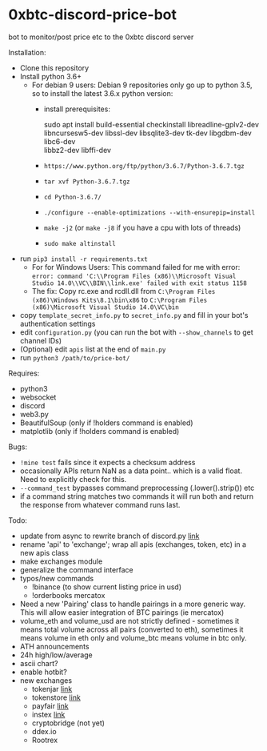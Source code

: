 # 0xbtc-discord-price-bot
bot to monitor/post price etc to the 0xbtc discord server

Installation:
 - Clone this repository
 - Install python 3.6+
   - For debian 9 users: Debian 9 repositories only go up to python 3.5, so to
     install the latest 3.6.x python version:
     - install prerequisites:

         sudo apt install build-essential checkinstall libreadline-gplv2-dev \
         libncursesw5-dev libssl-dev libsqlite3-dev tk-dev libgdbm-dev libc6-dev \
         libbz2-dev libffi-dev

     - `https://www.python.org/ftp/python/3.6.7/Python-3.6.7.tgz`
     - `tar xvf Python-3.6.7.tgz`
     - `cd Python-3.6.7/`
     - `./configure --enable-optimizations --with-ensurepip=install`
     - `make -j2` (or `make -j8` if you have a cpu with lots of threads)
     - `sudo make altinstall`
 - run `pip3 install -r requirements.txt`
   - For for Windows Users: This command failed for me with error:
   `error: command 'C:\\Program Files (x86)\\Microsoft Visual Studio 14.0\\VC\\BIN\\link.exe' failed with exit status 1158`
   - The fix: Copy rc.exe and rcdll.dll from `C:\Program Files (x86)\Windows Kits\8.1\bin\x86` to `C:\Program Files (x86)\Microsoft Visual Studio 14.0\VC\bin`
 - copy `template_secret_info.py` to `secret_info.py` and fill in your bot's authentication settings
 - edit `configuration.py` (you can run the bot with `--show_channels` to get channel IDs)
 - (Optional) edit `apis` list at the end of `main.py`
 - run `python3 /path/to/price-bot/`


Requires:
 - python3
 - websocket
 - discord
 - web3.py
 - BeautifulSoup (only if !holders command is enabled)
 - matplotlib (only if !holders command is enabled)

Bugs:
 - `!mine test` fails since it expects a checksum address
 - occasionally APIs return NaN as a data point.. which is a valid float. Need
   to explicitly check for this.
 - `--command_test` bypasses command preprocessing (.lower().strip()) etc
 - if a command string matches two commands it will run both and return
   the response from whatever command runs last.

Todo:
 - update from async to rewrite branch of discord.py [link](https://github.com/TheTrain2000/async2rewrite)
 - rename 'api' to 'exchange'; wrap all apis (exchanges, token, etc) in a new apis class
 - make exchanges module
 - generalize the command interface
 - typos/new commands
   - !binance (to show current listing price in usd)
   - !orderbooks mercatox
 - Need a new 'Pairing' class to handle pairings in a more generic way. This
   will allow easier integration of BTC pairings (ie mercatox)
 - volume_eth and volume_usd are not strictly defined - sometimes it means total
   volume across all pairs (converted to eth), sometimes it means volume in eth
   only and volume_btc means volume in btc only.
 - ATH announcements
 - 24h high/low/average
 - ascii chart?
 - enable hotbit?
 - new exchanges
   - tokenjar [link](https://tokenjar.io/0xbtc)
   - tokenstore [link](https://token.store/trade/0xBTC)
   - payfair [link](https://payfair.io/?coin=0XBTC&tradeType=sell&currency=USD)
   - instex [link](https://app.instex.io/0xBTC-WETH)
   - cryptobridge (not yet)
   - ddex.io
   - Rootrex
